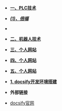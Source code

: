 <!-- _sidebar.md -->
<!-- 网页左边的侧边栏 -->

 - [**一、PLC技术**](/plc/plc.md "PLC技术")
 - [***(1)、倍福***](/plc/倍福.md "倍福PLC")
 - 
 - [**二、机器人技术**](/robot/index.md "机器人")
 - [**三、个人网站**](/README.md "docisfy教程")
 - [**四、个人网站**](/README.md "docisfy教程")
 - [**五、个人网站**](/README.md "docisfy教程")
 - [**1. docsify开发环境搭建**](/cvtutorials.md "cvtutorials.com")

 - **外部链接**
 - [docsify官网](https://docsify.js.org/#/)